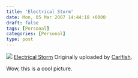 ```yaml
---
title: 'Electrical Storm'
date: Mon, 05 Mar 2007 14:44:18 +0000
draft: false
tags: [Personal]
categories: [Personal]
type: post
---
```


[![](http://farm1.static.flickr.com/150/409827591_00bdf58320_m.jpg)](http://www.flickr.com/photos/cmiller/409827591/ "photo sharing")
[Electrical Storm](http://www.flickr.com/photos/cmiller/409827591/)
Originally uploaded by [Carlfish](http://www.flickr.com/people/cmiller/).

Wow, this is a cool picture.